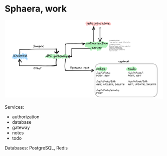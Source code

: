 # Sphaera, work

![design](misc/images/software-design.png)

Services:
* authorization
* database
* gateway
* notes
* todo

Databases: PostgreSQL, Redis
